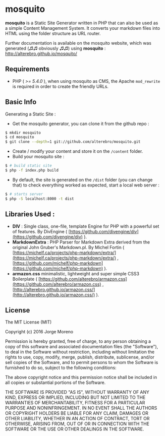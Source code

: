 # mosquito

**mosquito** is a Static Site Generator written in PHP that can also be used as a simple Content Management System. It converts your markdown files into HTML using the folder structure as URL router.

Further documentation is available on the mosquito website, which was generated (♫♫ obviously ♫♫) using **mosquito** : http://alterebro.github.io/mosquito/

## Requirements

- PHP ( *>= 5.4.0* ), when using mosquito as CMS, the Apache `mod_rewrite` is required in order to create the friendly URLs.

## Basic Info

Generating a Static Site :

- Get the mosquito generator, you can clone it from the github repo :

```bash
$ mkdir mosquito
$ cd mosquito
$ git clone --depth=1 git://github.com/alterebro/mosquito.git
```

- Create / modify your content and store it on the `/content` folder.
- Build your mosquito site :

```bash
$ # build static site
$ php -f index.php build
```
- By default, the site is generated on the `/dist` folder (you can change that) to check everything worked as expected, start a local web server :

```bash
$ # starts server
$ php -S localhost:8000 -t dist 	
```

## Libraries Used :

- **DIV** : Single class, one-file, template Engine for PHP with a powerful set of features. By DivEngine ( [https://github.com/divengine/div](https://github.com/divengine/div) ).
- **MarkdownExtra** : PHP Parser for Markdown Extra derived from the original John Gruber's Markdown.pl. By Michel Fortin ( [https://michelf.ca/projects/php-markdown/extra/](https://michelf.ca/projects/php-markdown/extra/) ,
[https://github.com/michelf/php-markdown](https://github.com/michelf/php-markdown) ).
- **armazon.css** minimalistic, lightweight and super simple CSS3 Boilerplate ( [https://github.com/alterebro/armazon.css](https://github.com/alterebro/armazon.css) , [http://alterebro.github.io/armazon.css/](http://alterebro.github.io/armazon.css/) ).


## License

The MIT License (MIT)

Copyright (c) 2016 Jorge Moreno

Permission is hereby granted, free of charge, to any person obtaining a copy
of this software and associated documentation files (the "Software"), to deal
in the Software without restriction, including without limitation the rights
to use, copy, modify, merge, publish, distribute, sublicense, and/or sell
copies of the Software, and to permit persons to whom the Software is
furnished to do so, subject to the following conditions:

The above copyright notice and this permission notice shall be included in all
copies or substantial portions of the Software.

THE SOFTWARE IS PROVIDED "AS IS", WITHOUT WARRANTY OF ANY KIND, EXPRESS OR
IMPLIED, INCLUDING BUT NOT LIMITED TO THE WARRANTIES OF MERCHANTABILITY,
FITNESS FOR A PARTICULAR PURPOSE AND NONINFRINGEMENT. IN NO EVENT SHALL THE
AUTHORS OR COPYRIGHT HOLDERS BE LIABLE FOR ANY CLAIM, DAMAGES OR OTHER
LIABILITY, WHETHER IN AN ACTION OF CONTRACT, TORT OR OTHERWISE, ARISING FROM,
OUT OF OR IN CONNECTION WITH THE SOFTWARE OR THE USE OR OTHER DEALINGS IN THE
SOFTWARE.
